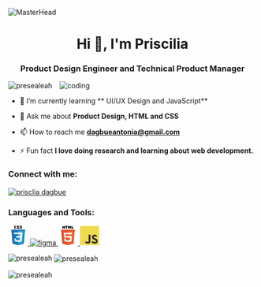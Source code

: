 ![MasterHead](https://media.licdn.com/dms/image/C5612AQErLJQyuT4h2Q/article-inline_image-shrink_1500_2232/0/1624597705774?e=1718841600&v=beta&t=5TjTlp_PMNydd6_pCPYfQpF-Jrkc5WY7OVBs-cCDNpw)
<h1 align="center">Hi 👋, I'm Priscilia</h1>
<h3 align="center">Product Design Engineer and Technical Product Manager</h3>
<img align="right" alt="coding" width="400" src="https://camo.githubusercontent.com/d47c7d1ab92d7b3dae8edffb139b129f1f07af036d1ba18e94b10a112dc0e730/68747470733a2f2f63646e612e61727473746174696f6e2e636f6d2f702f6173736574732f696d616765732f696d616765732f3034322f3633312f3238362f6f726967696e616c2f627279616e2d726f6472696775657a2d62656c6368696269612d312d726967687473706565642e6769663f31363335303337353632">

<p align="left"> <img src="https://komarev.com/ghpvc/?username=presealeah&label=Profile%20views&color=0e75b6&style=flat" alt="presealeah" /> </p>

- 🌱 I’m currently learning ** UI/UX Design and JavaScript**

- 💬 Ask me about **Product Design, HTML and CSS**

- 📫 How to reach me **dagbueantonia@gmail.com**

- ⚡ Fun fact **I love doing research and learning about web development.**

<h3 align="left">Connect with me:</h3>
<p align="left">
<a href="https://www.linkedin.com/in/priscilia-dagbue-944917128/" target="blank"><img align="center" src="https://raw.githubusercontent.com/rahuldkjain/github-profile-readme-generator/master/src/images/icons/Social/linked-in-alt.svg" alt="prisclia dagbue" height="30" width="40" /></a>
</p>

<h3 align="left">Languages and Tools:</h3>
<p align="left"> <a href="https://www.w3schools.com/css/" target="_blank" rel="noreferrer"> <img src="https://raw.githubusercontent.com/devicons/devicon/master/icons/css3/css3-original-wordmark.svg" alt="css3" width="40" height="40"/> </a> <a href="https://www.figma.com/" target="_blank" rel="noreferrer"> <img src="https://www.vectorlogo.zone/logos/figma/figma-icon.svg" alt="figma" width="40" height="40"/> </a> <a href="https://www.w3.org/html/" target="_blank" rel="noreferrer"> <img src="https://raw.githubusercontent.com/devicons/devicon/master/icons/html5/html5-original-wordmark.svg" alt="html5" width="40" height="40"/> </a> <a href="https://developer.mozilla.org/en-US/docs/Web/JavaScript" target="_blank" rel="noreferrer"> <img src="https://raw.githubusercontent.com/devicons/devicon/master/icons/javascript/javascript-original.svg" alt="javascript" width="40" height="40"/> </a> </p>

<p><img align="left" src="https://github-readme-stats.vercel.app/api/top-langs?username=presealeah&show_icons=true&locale=en&layout=compact" alt="presealeah" /></p>

<p>&nbsp;<img align="center" src="https://github-readme-stats.vercel.app/api?username=presealeah&show_icons=true&locale=en" alt="presealeah" /></p>

<p><img align="center" src="https://github-readme-streak-stats.herokuapp.com/?user=presealeah&" alt="presealeah" /></p>
